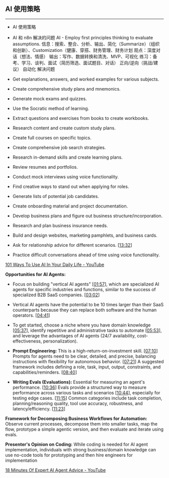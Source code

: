 ## AI 使用策略
---
- AI 使用策略
- AI 和 n8n 解决的问题
AI - Employ first principles thinking to evaluate assumptions.
信息：搜索、整合、分析、输出、简化（Summarize）（组织和创新）、Customization（健康、穿搭、财务管理、财务计划
观点：深度对话（想法、情感）
输出：写作、数据转换和清洗、MVP、可视化
练习：备考、学习、谈判、面试（简历筛选、面试题目、对话）
正向/逆向（挑战/建议）
自动化
解决问题

- Get explanations, answers, and worked examples for various subjects. 
- Create comprehensive study plans and mnemonics. 
- Generate mock exams and quizzes.
- Use the Socratic method of learning.
- Extract questions and exercises from books to create workbooks.
- Research content and create custom study plans.
- Create full courses on specific topics.
- Create comprehensive job search strategies. 
- Research in-demand skills and create learning plans. 
- Review resumes and portfolios. 
- Conduct mock interviews using voice functionality.
- Find creative ways to stand out when applying for roles.
- Generate lists of potential job candidates.
- Create onboarding material and project documentation.
- Develop business plans and figure out business structure/incorporation.
- Research and plan business insurance needs. 
- Build and design websites, marketing pamphlets, and business cards.
- Ask for relationship advice for different scenarios. [[13:32](http://www.youtube.com/watch?v=zkXonmqIBFg&t=812)]
- Practice difficult conversations ahead of time using voice functionality.


[101 Ways To Use AI In Your Daily Life - YouTube](http://www.youtube.com/watch?v=zkXonmqIBFg&t=826)

**Opportunities for AI Agents:**

- Focus on building "vertical AI agents" [[01:57](http://www.youtube.com/watch?v=PL5QnLrOjqk&t=117)], which are specialized AI agents for specific industries and functions, similar to the success of specialized B2B SaaS companies. [[03:02](http://www.youtube.com/watch?v=PL5QnLrOjqk&t=182)]
    
- Vertical AI agents have the potential to be 10 times larger than their SaaS counterparts because they can replace both software and the human operators. [[04:41](http://www.youtube.com/watch?v=PL5QnLrOjqk&t=281)]
    
- To get started, choose a niche where you have domain knowledge [[05:37](http://www.youtube.com/watch?v=PL5QnLrOjqk&t=337)], identify repetitive and administrative tasks to automate [[05:53](http://www.youtube.com/watch?v=PL5QnLrOjqk&t=353)], and leverage the advantages of AI agents (24/7 availability, cost-effectiveness, personalization).

- **Prompt Engineering:** This is a high-return-on-investment skill. [[07:10](http://www.youtube.com/watch?v=PL5QnLrOjqk&t=430)] Prompts for agents need to be clear, detailed, and precise, balancing instructions with flexibility for autonomous behavior. [[07:21](http://www.youtube.com/watch?v=PL5QnLrOjqk&t=441)] A suggested framework includes defining a role, task, input, output, constraints, and capabilities/reminders. [[08:40](http://www.youtube.com/watch?v=PL5QnLrOjqk&t=520)]
    
- **Writing Evals (Evaluations):** Essential for measuring an agent's performance. [[10:36](http://www.youtube.com/watch?v=PL5QnLrOjqk&t=636)] Evals provide a structured way to measure performance across various tasks and scenarios [[10:44](http://www.youtube.com/watch?v=PL5QnLrOjqk&t=644)], especially for testing edge cases. [[11:15](http://www.youtube.com/watch?v=PL5QnLrOjqk&t=675)] Common categories include task completion, planning/reasoning quality, tool use accuracy, robustness, and latency/efficiency. [[11:23](http://www.youtube.com/watch?v=PL5QnLrOjqk&t=683)]

**Framework for Decomposing Business Workflows for Automation:** Observe current processes, decompose them into smaller tasks, map the flow, prototype a simple agentic version, and then evaluate and iterate using evals.

**Presenter's Opinion on Coding:** While coding is needed for AI agent implementation, individuals with strong business/domain knowledge can use no-code tools for prototyping and then hire engineers for implementation

[18 Minutes Of Expert AI Agent Advice - YouTube](https://www.youtube.com/watch?v=PL5QnLrOjqk&embeds_referring_euri=https%3A%2F%2Fgemini.google.com%2F&source_ve_path=MjM4NTE)

